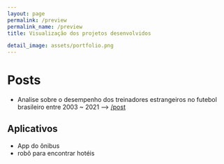 ```yaml
---
layout: page
permalink: /preview
permalink_name: /preview
title: Visualização dos projetos desenvolvidos

detail_image: assets/portfolio.png
---
```


# Posts

 - Analise sobre o desempenho dos treinadores estrangeiros no futebol brasileiro 
   entre 2003 ~ 2021 --> [/post](post)

## Aplicativos 

- App do ônibus 
- robô para encontrar hotéis
